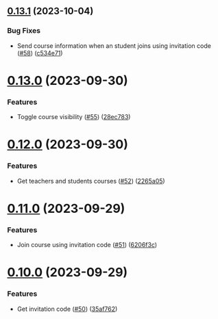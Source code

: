 ## [0.13.1](https://github.com/upb-code-labs/main-api/compare/v0.13.0...v0.13.1) (2023-10-04)


### Bug Fixes

* Send course information when an student joins using invitation code ([#58](https://github.com/upb-code-labs/main-api/issues/58)) ([c534e71](https://github.com/upb-code-labs/main-api/commit/c534e711f12fbb78d674dc3ff50cddc0fe4ec416))



# [0.13.0](https://github.com/upb-code-labs/main-api/compare/v0.12.0...v0.13.0) (2023-09-30)


### Features

* Toggle course visibility ([#55](https://github.com/upb-code-labs/main-api/issues/55)) ([28ec783](https://github.com/upb-code-labs/main-api/commit/28ec7836685f0b69502f3313245ba5c276229d44))



# [0.12.0](https://github.com/upb-code-labs/main-api/compare/v0.11.0...v0.12.0) (2023-09-30)


### Features

* Get teachers and students courses ([#52](https://github.com/upb-code-labs/main-api/issues/52)) ([2265a05](https://github.com/upb-code-labs/main-api/commit/2265a0550fc11c18e8eedd66bcc4d25ab07f5f50))



# [0.11.0](https://github.com/upb-code-labs/main-api/compare/v0.10.0...v0.11.0) (2023-09-29)


### Features

* Join course using invitation code ([#51](https://github.com/upb-code-labs/main-api/issues/51)) ([6206f3c](https://github.com/upb-code-labs/main-api/commit/6206f3c78b7a6ff9bb2f10c6704a01ad75358d3b))



# [0.10.0](https://github.com/upb-code-labs/main-api/compare/v0.9.0...v0.10.0) (2023-09-29)


### Features

* Get invitation code ([#50](https://github.com/upb-code-labs/main-api/issues/50)) ([35af762](https://github.com/upb-code-labs/main-api/commit/35af7627d6f51ac8a167b80db6ff25019e12a28c))



